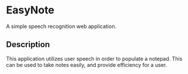 # EasyNote

A simple speech recognition web application.

## Description

This application utilizes user speech in order to populate a notepad. This can be used to take notes easily, and provide efficiency for a user. 
